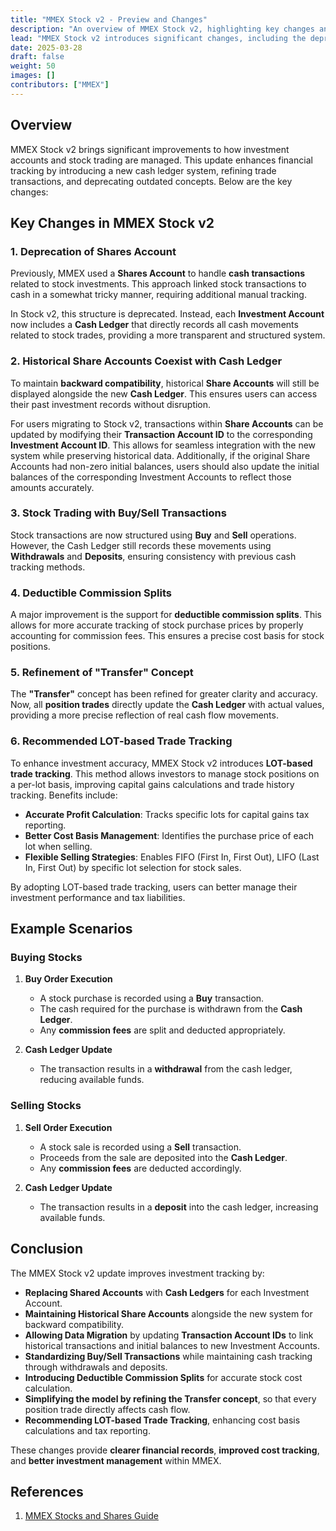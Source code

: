 ```yaml
---
title: "MMEX Stock v2 - Preview and Changes"
description: "An overview of MMEX Stock v2, highlighting key changes and improvements in investment account handling."
lead: "MMEX Stock v2 introduces significant changes, including the deprecation of shared accounts, a new cash ledger system, and enhanced commission tracking."
date: 2025-03-28
draft: false
weight: 50
images: []
contributors: ["MMEX"]
---
```


## Overview

MMEX Stock v2 brings significant improvements to how investment accounts and stock trading are managed. This update enhances financial tracking by introducing a new cash ledger system, refining trade transactions, and deprecating outdated concepts. Below are the key changes:

## Key Changes in MMEX Stock v2

### 1. Deprecation of Shares Account

Previously, MMEX used a **Shares Account** to handle **cash transactions** related to stock investments. This approach linked stock transactions to cash in a somewhat tricky manner, requiring additional manual tracking.

In Stock v2, this structure is deprecated. Instead, each **Investment Account** now includes a **Cash Ledger** that directly records all cash movements related to stock trades, providing a more transparent and structured system.

### 2. Historical Share Accounts Coexist with Cash Ledger

To maintain **backward compatibility**, historical **Share Accounts** will still be displayed alongside the new **Cash Ledger**. This ensures users can access their past investment records without disruption.

For users migrating to Stock v2, transactions within **Share Accounts** can be updated by modifying their **Transaction Account ID** to the corresponding **Investment Account ID**. This allows for seamless integration with the new system while preserving historical data.
Additionally, if the original Share Accounts had non-zero initial balances, users should also update the initial balances of the corresponding Investment Accounts to reflect those amounts accurately.

### 3. Stock Trading with Buy/Sell Transactions

Stock transactions are now structured using **Buy** and **Sell** operations. However, the Cash Ledger still records these movements using **Withdrawals** and **Deposits**, ensuring consistency with previous cash tracking methods.

### 4. Deductible Commission Splits

A major improvement is the support for **deductible commission splits**. This allows for more accurate tracking of stock purchase prices by properly accounting for commission fees. This ensures a precise cost basis for stock positions.

### 5. Refinement of "Transfer" Concept

The **"Transfer"** concept has been refined for greater clarity and accuracy. Now, all **position trades** directly update the **Cash Ledger** with actual values, providing a more precise reflection of real cash flow movements.

### 6. Recommended LOT-based Trade Tracking

To enhance investment accuracy, MMEX Stock v2 introduces **LOT-based trade tracking**. This method allows investors to manage stock positions on a per-lot basis, improving capital gains calculations and trade history tracking. Benefits include:

- **Accurate Profit Calculation**: Tracks specific lots for capital gains tax reporting.
- **Better Cost Basis Management**: Identifies the purchase price of each lot when selling.
- **Flexible Selling Strategies**: Enables FIFO (First In, First Out), LIFO (Last In, First Out) by specific lot selection for stock sales.

By adopting LOT-based trade tracking, users can better manage their investment performance and tax liabilities.

## Example Scenarios

### Buying Stocks

1. **Buy Order Execution**
   - A stock purchase is recorded using a **Buy** transaction.
   - The cash required for the purchase is withdrawn from the **Cash Ledger**.
   - Any **commission fees** are split and deducted appropriately.

2. **Cash Ledger Update**
   - The transaction results in a **withdrawal** from the cash ledger, reducing available funds.

### Selling Stocks

1. **Sell Order Execution**
   - A stock sale is recorded using a **Sell** transaction.
   - Proceeds from the sale are deposited into the **Cash Ledger**.
   - Any **commission fees** are deducted accordingly.

2. **Cash Ledger Update**
   - The transaction results in a **deposit** into the cash ledger, increasing available funds.

## Conclusion

The MMEX Stock v2 update improves investment tracking by:
- **Replacing Shared Accounts** with **Cash Ledgers** for each Investment Account.
- **Maintaining Historical Share Accounts** alongside the new system for backward compatibility.
- **Allowing Data Migration** by updating **Transaction Account IDs** to link historical transactions and initial balances to new Investment Accounts.
- **Standardizing Buy/Sell Transactions** while maintaining cash tracking through withdrawals and deposits.
- **Introducing Deductible Commission Splits** for accurate stock cost calculation.
- **Simplifying the model by refining the Transfer concept**, so that every position trade directly affects cash flow.
- **Recommending LOT-based Trade Tracking**, enhancing cost basis calculations and tax reporting.

These changes provide **clearer financial records**, **improved cost tracking**, and **better investment management** within MMEX.

## References

1. [MMEX Stocks and Shares Guide](https://moneymanagerex.org/moneymanagerex/en_US/stocks_and_shares.html)
